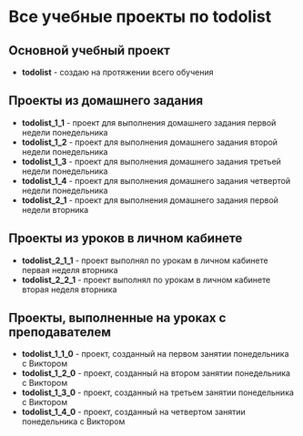 # Все учебные проекты по todolist

## Основной учебный проект
- **todolist** - создаю на протяжении всего обучения

## Проекты из домашнего задания
- **todolist_1_1** - проект для выполнения домашнего задания первой недели понедельника
- **todolist_1_2** - проект для выполнения домашнего задания второй недели понедельника
- **todolist_1_3** - проект для выполнения домашнего задания третьей недели понедельника
- **todolist_1_4** - проект для выполнения домашнего задания четвертой недели понедельника
- **todolist_2_1** - проект для выполнения домашнего задания первой недели вторника

## Проекты из уроков в личном кабинете
- **todolist_2_1_1** - проект выполнял по урокам в личном кабинете первая неделя вторника
- **todolist_2_2_1** - проект выполнял по урокам в личном кабинете вторая неделя вторника

## Проекты, выполненные на уроках с преподавателем
- **todolist_1_1_0** - проект, созданный на первом занятии понедельника с Виктором
- **todolist_1_2_0** - проект, созданный на втором занятии понедельника с Виктором
- **todolist_1_3_0** - проект, созданный на третьем занятии понедельника с Виктором
- **todolist_1_4_0** - проект, созданный на четвертом занятии понедельника с Виктором
